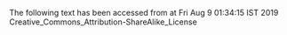 The following text has been accessed from at Fri Aug 9 01:34:15 IST 2019
Creative_Commons_Attribution-ShareAlike_License
